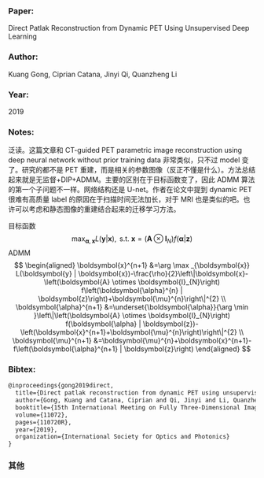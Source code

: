 ### Paper:

Direct Patlak Reconstruction from Dynamic PET Using Unsupervised Deep Learning

### Author:

Kuang Gong, Ciprian Catana, Jinyi Qi, Quanzheng Li

### Year:

2019

### Notes:

泛读。这篇文章和 CT-guided PET parametric image reconstruction using deep neural network without prior training data 非常类似，只不过 model 变了。研究的都不是 PET 重建，而是相关的参数图像（反正不懂是什么）。方法总结起来就是无监督+DIP+ADMM。主要的区别在于目标函数变了，因此 ADMM 算法的第一个子问题不一样。网络结构还是 U-net。作者在论文中提到 dynamic PET 很难有高质量 label 的原因在于扫描时间无法加长，对于 MRI 也是类似的吧。也许可以考虑和静态图像的重建结合起来的迁移学习方法。

目标函数
$$
\max _{\boldsymbol{\alpha}, \boldsymbol{x}} L(\boldsymbol{y} | \boldsymbol{x}), \text { s.t. } \boldsymbol{x}=\left(\boldsymbol{A} \otimes \boldsymbol{I}_{N}\right) f(\boldsymbol{\alpha} | \boldsymbol{z})
$$
ADMM
$$
\begin{aligned}
\boldsymbol{x}^{n+1} &=\arg \max _{\boldsymbol{x}} L(\boldsymbol{y} | \boldsymbol{x})-\frac{\rho}{2}\left\|\boldsymbol{x}-\left(\boldsymbol{A} \otimes \boldsymbol{I}_{N}\right) f\left(\boldsymbol{\alpha}^{n} | \boldsymbol{z}\right)+\boldsymbol{\mu}^{n}\right\|^{2} \\
\boldsymbol{\alpha}^{n+1} &=\underset{\boldsymbol{\alpha}}{\arg \min }\left\|\left(\boldsymbol{A} \otimes \boldsymbol{I}_{N}\right) f(\boldsymbol{\alpha} | \boldsymbol{z})-\left(\boldsymbol{x}^{n+1}+\boldsymbol{\mu}^{n}\right)\right\|^{2} \\
\boldsymbol{\mu}^{n+1} &=\boldsymbol{\mu}^{n}+\boldsymbol{x}^{n+1}-f\left(\boldsymbol{\alpha}^{n+1} | \boldsymbol{z}\right)
\end{aligned}
$$

### Bibtex:

```latex
@inproceedings{gong2019direct,
  title={Direct patlak reconstruction from dynamic PET using unsupervised deep learning},
  author={Gong, Kuang and Catana, Ciprian and Qi, Jinyi and Li, Quanzheng},
  booktitle={15th International Meeting on Fully Three-Dimensional Image Reconstruction in Radiology and Nuclear Medicine},
  volume={11072},
  pages={110720R},
  year={2019},
  organization={International Society for Optics and Photonics}
}
```

### 其他

